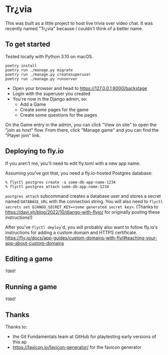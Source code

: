 # Tr¿via

This was built as a little project to host live trivia over video chat.
It was recently named "Tr¿via" because I couldn't think of a better name.

## To get started

Tested locally with Python 3.10 on macOS.

```
poetry install
poetry run ./manage.py migrate
poetry run ./manage.py createsuperuser
poetry run ./manage.py runserver
```

- Open your browser and head to https://127.0.0.1:8000/backstage
- Login with the superuser you created
- You're now in the Django admin, so:
  - Add a Game
  - Create some pages for the game
  - Create some questions for the pages

On the Game entry in the admin, you can click "View on site" to open the "join as host" flow.
From there, click "Manage game" and you can find the "Player join" link.

## Deploying to fly.io

If you aren't me, you'll need to edit fly.toml with a new app name.

Assuming you've got that, you need a fly.io-hosted Postgres database:
```ShellSession
% flyctl postgres create -a some-db-app-name-1234
% flyctl postgres attach some-db-app-name-1234
```

`postgres attach` subcommand creates a database user and stores a secret named `DATABASE_URL` with the connection string.
You will also need to `flyctl secrets set DJANGO_SECRET_KEY=<some generated secret key>`.
(Thanks to https://davi.sh/blog/2022/10/django-with-flyio/ for originally posting these instructions!)

After you've `flyctl deploy`'d, you will probably also want to follow fly.io's instructions for adding a custom domain and HTTPS certificate.
https://fly.io/docs/app-guides/custom-domains-with-fly/#teaching-your-app-about-custom-domains

## Editing a game

`TODO`!

## Running a game

`TODO`!

## Thanks

Thanks to:
- the Git Fundamentals team at GitHub for playtesting early versions of this ap
- https://favicon.io/favicon-generator/ for the favicon generator
